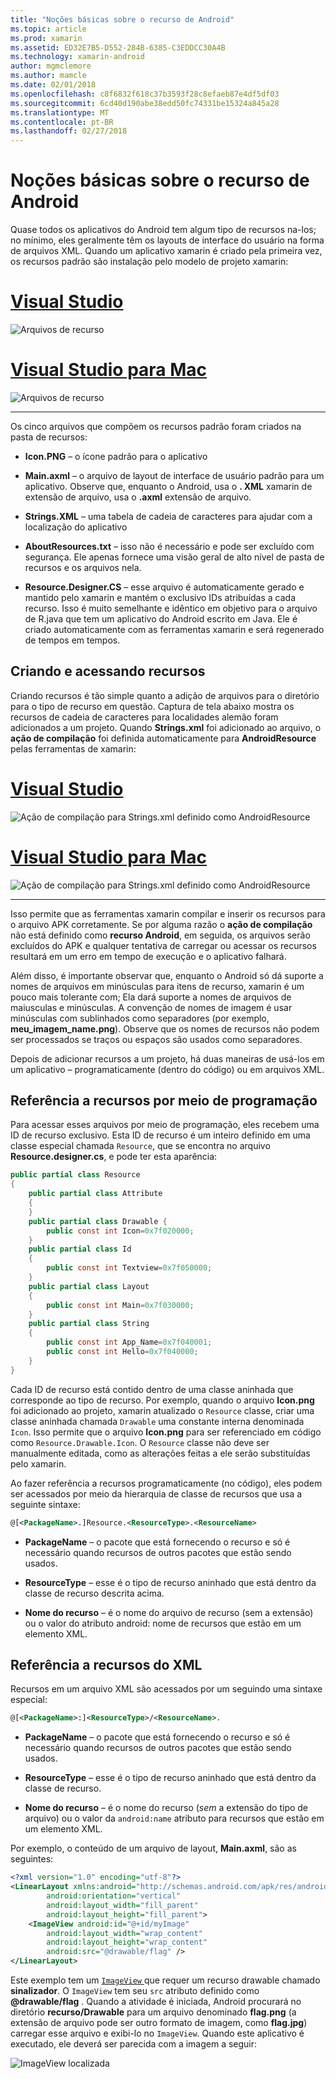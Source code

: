 ```yaml
---
title: "Noções básicas sobre o recurso de Android"
ms.topic: article
ms.prod: xamarin
ms.assetid: ED32E7B5-D552-284B-6385-C3EDDCC30A4B
ms.technology: xamarin-android
author: mgmclemore
ms.author: mamcle
ms.date: 02/01/2018
ms.openlocfilehash: c8f6832f618c37b3593f28c8efaeb87e4df5df03
ms.sourcegitcommit: 6cd40d190abe38edd50fc74331be15324a845a28
ms.translationtype: MT
ms.contentlocale: pt-BR
ms.lasthandoff: 02/27/2018
---
```

# <a name="android-resource-basics"></a>Noções básicas sobre o recurso de Android

Quase todos os aplicativos do Android tem algum tipo de recursos na-los; no mínimo, eles geralmente têm os layouts de interface do usuário na forma de arquivos XML. Quando um aplicativo xamarin é criado pela primeira vez, os recursos padrão são instalação pelo modelo de projeto xamarin:

# <a name="visual-studiotabvswin"></a>[Visual Studio](#tab/vswin)

![Arquivos de recurso](android-resource-basics-images/01-resource-files-vs.png)
 
# <a name="visual-studio-for-mactabvsmac"></a>[Visual Studio para Mac](#tab/vsmac)

![Arquivos de recurso](android-resource-basics-images/01-resource-files-xs.png)
 
-----

Os cinco arquivos que compõem os recursos padrão foram criados na pasta de recursos:

-  **Icon.PNG** &ndash; o ícone padrão para o aplicativo

-  **Main.axml** &ndash; o arquivo de layout de interface de usuário padrão para um aplicativo. Observe que, enquanto o Android, usa o **. XML** xamarin de extensão de arquivo, usa o **.axml** extensão de arquivo.

-  **Strings.XML** &ndash; uma tabela de cadeia de caracteres para ajudar com a localização do aplicativo

-  **AboutResources.txt** &ndash; isso não é necessário e pode ser excluído com segurança. Ele apenas fornece uma visão geral de alto nível de pasta de recursos e os arquivos nela.

-  **Resource.Designer.CS** &ndash; esse arquivo é automaticamente gerado e mantido pelo xamarin e mantém o exclusivo IDs atribuídas a cada recurso. Isso é muito semelhante e idêntico em objetivo para o arquivo de R.java que tem um aplicativo do Android escrito em Java. Ele é criado automaticamente com as ferramentas xamarin e será regenerado de tempos em tempos.

<a name="Creating_and_Accessing_Resources" />

## <a name="creating-and-accessing-resources"></a>Criando e acessando recursos

Criando recursos é tão simple quanto a adição de arquivos para o diretório para o tipo de recurso em questão. Captura de tela abaixo mostra os recursos de cadeia de caracteres para localidades alemão foram adicionados a um projeto. Quando **Strings.xml** foi adicionado ao arquivo, o **ação de compilação** foi definida automaticamente para **AndroidResource** pelas ferramentas de xamarin:

# <a name="visual-studiotabvswin"></a>[Visual Studio](#tab/vswin)

![Ação de compilação para Strings.xml definido como AndroidResource](android-resource-basics-images/02-build-action-vs.png)
 
# <a name="visual-studio-for-mactabvsmac"></a>[Visual Studio para Mac](#tab/vsmac)

![Ação de compilação para Strings.xml definido como AndroidResource](android-resource-basics-images/02-build-action-xs.png)
 
-----
 

Isso permite que as ferramentas xamarin compilar e inserir os recursos para o arquivo APK corretamente. Se por alguma razão o **ação de compilação** não está definido como **recurso Android**, em seguida, os arquivos serão excluídos do APK e qualquer tentativa de carregar ou acessar os recursos resultará em um erro em tempo de execução e o aplicativo falhará.

Além disso, é importante observar que, enquanto o Android só dá suporte a nomes de arquivos em minúsculas para itens de recurso, xamarin é um pouco mais tolerante com; Ela dará suporte a nomes de arquivos de maiusculas e minúsculas. A convenção de nomes de imagem é usar minúsculas com sublinhados como separadores (por exemplo, **meu\_imagem\_name.png**). Observe que os nomes de recursos não podem ser processados se traços ou espaços são usados como separadores.

Depois de adicionar recursos a um projeto, há duas maneiras de usá-los em um aplicativo &ndash; programaticamente (dentro do código) ou em arquivos XML.

<a name="Referencing_Resources_Programmatically" />

## <a name="referencing-resources-programmatically"></a>Referência a recursos por meio de programação

Para acessar esses arquivos por meio de programação, eles recebem uma ID de recurso exclusivo. Esta ID de recurso é um inteiro definido em uma classe especial chamada `Resource`, que se encontra no arquivo **Resource.designer.cs**, e pode ter esta aparência:

```csharp
public partial class Resource
{
    public partial class Attribute
    {
    }
    public partial class Drawable {
        public const int Icon=0x7f020000;
    }
    public partial class Id
    {
        public const int Textview=0x7f050000;
    }
    public partial class Layout
    {
        public const int Main=0x7f030000;
    }
    public partial class String
    {
        public const int App_Name=0x7f040001;
        public const int Hello=0x7f040000;
    }
}
```

Cada ID de recurso está contido dentro de uma classe aninhada que corresponde ao tipo de recurso. Por exemplo, quando o arquivo **Icon.png** foi adicionado ao projeto, xamarin atualizado o `Resource` classe, criar uma classe aninhada chamada `Drawable` uma constante interna denominada `Icon`.
Isso permite que o arquivo **Icon.png** para ser referenciado em código como `Resource.Drawable.Icon`. O `Resource` classe não deve ser manualmente editada, como as alterações feitas a ele serão substituídas pelo xamarin.

Ao fazer referência a recursos programaticamente (no código), eles podem ser acessados por meio da hierarquia de classe de recursos que usa a seguinte sintaxe:

```xml
@[<PackageName>.]Resource.<ResourceType>.<ResourceName>
```

-  **PackageName** &ndash; o pacote que está fornecendo o recurso e só é necessário quando recursos de outros pacotes que estão sendo usados.

-  **ResourceType** &ndash; esse é o tipo de recurso aninhado que está dentro da classe de recurso descrita acima.

-  **Nome do recurso** &ndash; é o nome do arquivo de recurso (sem a extensão) ou o valor do atributo android: nome de recursos que estão em um elemento XML.

<a name="Referencing_Resources_from_XML" />

## <a name="referencing-resources-from-xml"></a>Referência a recursos do XML

Recursos em um arquivo XML são acessados por um seguindo uma sintaxe especial:

```xml
@[<PackageName>:]<ResourceType>/<ResourceName>.
```

-  **PackageName** &ndash; o pacote que está fornecendo o recurso e só é necessário quando recursos de outros pacotes que estão sendo usados.

-  **ResourceType** &ndash; esse é o tipo de recurso aninhado que está dentro da classe de recurso.

-  **Nome do recurso** &ndash; é o nome do recurso (*sem* a extensão do tipo de arquivo) ou o valor da `android:name` atributo para recursos que estão em um elemento XML.

Por exemplo, o conteúdo de um arquivo de layout, **Main.axml**, são as seguintes:

```xml
<?xml version="1.0" encoding="utf-8"?>
<LinearLayout xmlns:android="http://schemas.android.com/apk/res/android"
        android:orientation="vertical"
        android:layout_width="fill_parent"
        android:layout_height="fill_parent">
    <ImageView android:id="@+id/myImage"
        android:layout_width="wrap_content"
        android:layout_height="wrap_content"
        android:src="@drawable/flag" />
</LinearLayout>
```

Este exemplo tem um [ `ImageView` ](https://developer.xamarin.com/recipes/android/controls/imageview) que requer um recurso drawable chamado **sinalizador**. O `ImageView` tem seu `src` atributo definido como  **@drawable/flag** . Quando a atividade é iniciada, Android procurará no diretório **recurso/Drawable** para um arquivo denominado **flag.png** (a extensão de arquivo pode ser outro formato de imagem, como **flag.jpg**) carregar esse arquivo e exibi-lo no `ImageView`.
Quando este aplicativo é executado, ele deverá ser parecida com a imagem a seguir:

![ImageView localizada](android-resource-basics-images/03-localized-screenshot.png)

